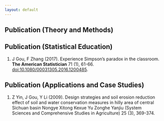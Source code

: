 ```yaml
---
layout: default
---
```


## Publication (Theory and Methods)

## Publication (Statistical Education)

1.  J Gou, F Zhang (2017). 
Experience Simpson’s paradox in the classroom. 
**The American Statistician** 71 (1), 61-66. 
[doi:10.1080/00031305.2016.1200485](http://dx.doi.org/10.1080/00031305.2016.1200485).

## Publication (Applications and Case Studies)

1. Z Yin, J Gou, Y Li (2009). 
Design strategies and soil erosion reduction effect of soil and water conservation measures in hilly area of central Sichuan basin
Nongye Xitong Kexue Yu Zonghe Yanjiu (System Sciences and Comprehensive Studies in Agriculture) 25 (3), 369-374. 






